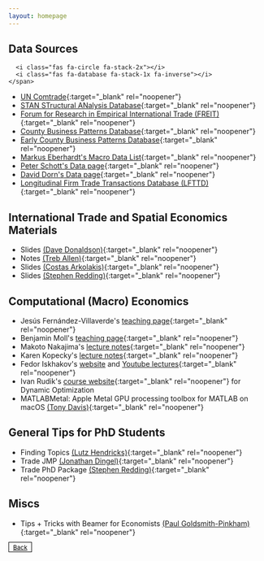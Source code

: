```yaml
---
layout: homepage
---
```

<div class="blank-div"></div>

## Data Sources <span class="fa-stack fa-xs">
      <i class="fas fa-circle fa-stack-2x"></i>
      <i class="fas fa-database fa-stack-1x fa-inverse"></i>
    </span>

* [UN Comtrade](https://comtrade.un.org){:target="_blank" rel="noopener"}
* [STAN STructural ANalysis Database](https://www.oecd.org/industry/ind/stanstructuralanalysisdatabase.htm){:target="_blank" rel="noopener"}
* [Forum for Research in Empirical International Trade (FREIT)](https://www.freit.org/Resources.php){:target="_blank" rel="noopener"}
* [County Business Patterns Database](http://fpeckert.me/cbp/){:target="_blank" rel="noopener"}
* [Early County Business Patterns Database](http://fpeckert.me/elmmss/){:target="_blank" rel="noopener"}
* [Markus Eberhardt's Macro Data List](https://sites.google.com/site/medevecon/devecondata/macro){:target="_blank" rel="noopener"}
* [Peter Schott's Data page](https://sompks4.github.io/sub_data.html){:target="_blank" rel="noopener"}
* [David Dorn's Data page](http://ddorn.net/data.htm){:target="_blank" rel="noopener"}
* [Longitudinal Firm Trade Transactions Database (LFTTD)](https://www.census.gov/programs-surveys/ces/data/restricted-use-data/longitudinal-firm-trade-transaction-database.html){:target="_blank" rel="noopener"}

## International Trade and Spatial Economics Materials
* Slides [(Dave Donaldson)](https://dave-donaldson.com/teaching){:target="_blank" rel="noopener"}
* Notes [(Treb Allen)](https://sites.google.com/site/treballen/graduate-trade){:target="_blank" rel="noopener"}
* Slides [(Costas Arkolakis)](https://arkolakis.com/teaching){:target="_blank" rel="noopener"}
* Slides [(Stephen Redding)](http://www.princeton.edu/~reddings/spatialeconomics.htm){:target="_blank" rel="noopener"}

## Computational (Macro) Economics
* Jesús Fernández-Villaverde's [teaching page](https://www.sas.upenn.edu/~jesusfv/teaching.html){:target="_blank" rel="noopener"} 
* Benjamin Moll's [teaching page](https://benjaminmoll.com/lectures/){:target="_blank" rel="noopener"} 
* Makoto Nakajima's [lecture notes](https://makotonakajima.github.io/comp/){:target="_blank" rel="noopener"} 
* Karen Kopecky's [lecture notes](http://www.karenkopecky.net/Teaching/eco613614){:target="_blank" rel="noopener"}
* Fedor Iskhakov's [website](https://fedor.iskh.me/teaching) and [Youtube lectures](https://www.youtube.com/channel/UCHdkeCMms2wYqwDKHgHIsIA){:target="_blank" rel="noopener"}
* Ivan Rudik's [course website](https://github.com/AEM7130/class-repo){:target="_blank" rel="noopener"} for Dynamic Optimization
* MATLABMetal: Apple Metal GPU processing toolbox for MATLAB on macOS [(Tony Davis)](https://github.com/tessive/MatlabMetal){:target="_blank" rel="noopener"}

## General Tips for PhD Students
* Finding Topics [(Lutz Hendricks)](https://lhendricks.org/graduate/dissertation_tips.html){:target="_blank" rel="noopener"}
* Trade JMP [(Jonathan Dingel)](https://tradediversion.net/tag/jmp/){:target="_blank" rel="noopener"}
* Trade PhD Package [(Stephen Redding)](http://www.princeton.edu/~reddings/TradePhd.htm){:target="_blank" rel="noopener"}

## Miscs
* Tips + Tricks with Beamer for Economists [(Paul Goldsmith-Pinkham)](https://paulgp.github.io/beamer_tips.pdf){:target="_blank" rel="noopener"}


<!--- [[back](./)] --->
<a href="./" class="btn btn-sm z-depth-0" role="button" style="font-size:12px; color: #000000; border: 1px solid #000000; padding-left: 0.5rem; padding-right: 0.5rem; padding-top: 0.1rem; padding-bottom: 0.1rem;;">Back</a>